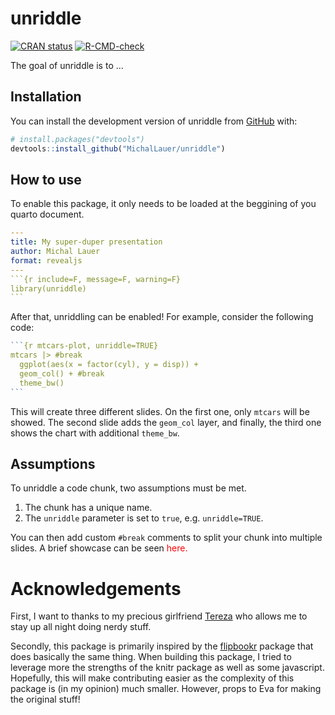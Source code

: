 
<!-- README.md is generated from README.Rmd. Please edit that file -->

# unriddle

<!-- badges: start -->

[![CRAN
status](https://www.r-pkg.org/badges/version/unriddle)](https://CRAN.R-project.org/package=unriddle)
[![R-CMD-check](https://github.com/MichalLauer/unriddle/actions/workflows/R-CMD-check.yaml/badge.svg)](https://github.com/MichalLauer/unriddle/actions/workflows/R-CMD-check.yaml)
<!-- badges: end -->

The goal of unriddle is to …

## Installation

You can install the development version of unriddle from
[GitHub](https://github.com/) with:

``` r
# install.packages("devtools")
devtools::install_github("MichalLauer/unriddle")
```

## How to use

To enable this package, it only needs to be loaded at the beggining of
you quarto document.

```` yml
---
title: My super-duper presentation
author: Michal Lauer
format: revealjs
---
```{r include=F, message=F, warning=F}
library(unriddle)
```
````

After that, unriddling can be enabled! For example, consider the
following code:

```` r
```{r mtcars-plot, unriddle=TRUE}
mtcars |> #break 
  ggplot(aes(x = factor(cyl), y = disp)) +
  geom_col() + #break
  theme_bw()
```
````

This will create three different slides. On the first one, only `mtcars`
will be showed. The second slide adds the `geom_col` layer, and finally,
the third one shows the chart with additional `theme_bw`.

## Assumptions

To unriddle a code chunk, two assumptions must be met.

1)  The chunk has a unique name.
2)  The `unriddle` parameter is set to `true`, e.g. `unriddle=TRUE`.

You can then add custom `#break` comments to split your chunk into
multiple slides. A brief showcase can be seen
<span style="color: red">here</red>.

# Acknowledgements

First, I want to thanks to my precious girlfriend
[Tereza](https://github.com/tertomas) who allows me to stay up all night
doing nerdy stuff.

Secondly, this package is primarily inspired by the
[flipbookr](https://github.com/EvaMaeRey/flipbookr) package that does
basically the same thing. When building this package, I tried to
leverage more the strengths of the knitr package as well as some
javascript. Hopefully, this will make contributing easier as the
complexity of this package is (in my opinion) much smaller. However,
props to Eva for making the original stuff!
